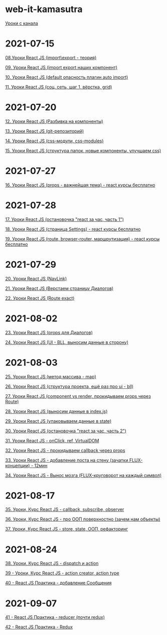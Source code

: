 # web-it-kamasutra

[Уроки с канала](https://www.youtube.com/playlist?list=PLcvhF2Wqh7DNVy1OCUpG3i5lyxyBWhGZ8)

# 2021-07-15

[08.Уроки React JS (import\export - теория)](https://www.youtube.com/watch?v=lXpPS4wKDfE&list=PLcvhF2Wqh7DNVy1OCUpG3i5lyxyBWhGZ8&index=9)

[09. Уроки React JS (import export наших компонент)](https://www.youtube.com/watch?v=VTr3pCutjxg&list=PLcvhF2Wqh7DNVy1OCUpG3i5lyxyBWhGZ8&index=9)

[10. Уроки React JS (default опасность плагин auto import)](https://www.youtube.com/watch?v=TZUPCqfs8VU)

[11. Уроки React JS (соц. сеть, шаг 1, вёрстка, grid)](https://www.youtube.com/watch?v=t6rAzhi3vjQ)

# 2021-07-20

[12. Уроки React JS (Разбивка на компоненты)](https://www.youtube.com/watch?v=00ZNuBIE-pM)

[13. Уроки React JS (git-репозиторий)](https://www.youtube.com/watch?v=6pAkynDPXEc)

[14. Уроки React JS (css-модули, css-modules)](https://www.youtube.com/watch?v=bQ3UPYFHyJ0)

[15. Уроки React JS (структура папок, новые компоненты, улучшаем css)](https://www.youtube.com/watch?v=8VOuxijh9_s)

# 2021-07-27

[16. Уроки React JS (props - важнейшая тема) - react курсы бесплатно](https://www.youtube.com/watch?v=-mDs48HB3II)

# 2021-07-28

[17. Уроки React JS (остановочка "react за час, часть 1")](https://www.youtube.com/watch?v=Ps2TiA5dIKc)

[18. Уроки React JS (страница Settings) - react курсы бесплатно](https://www.youtube.com/watch?v=IL1LTYDNAhk)

[19. Уроки React JS (route, browser-router, маршрутизация) - react курсы бесплатно](https://www.youtube.com/watch?v=5X5ZLWdAnt4)

# 2021-07-29

[20. Уроки React JS (NavLink)](https://www.youtube.com/watch?v=Wm62LRtxomk)

[21. Уроки React JS (Верстаем страницу Диалогов)](https://www.youtube.com/watch?v=vcGrFNXy3zk)

[22. Уроки React JS (Route exact)](https://www.youtube.com/watch?v=HfGD5xRIiMU)

# 2021-08-02

[23. Уроки React JS (props для Диалогов)](https://www.youtube.com/watch?v=DnRvj9A_1ps)

[24. Уроки React JS (UI - BLL, выносим данные в сторону)](https://www.youtube.com/watch?v=M7wWqAsw_iE)

# 2021-08-03

[25. Уроки React JS (метод массива - map)](https://www.youtube.com/watch?v=IG2I3j1vCfQ&t=1s)

[26. Уроки React JS (структура проекта, ещё раз про ui - bll)](https://www.youtube.com/watch?v=9ic9dq7FLaM)

[27. Уроки React JS (component vs render, прокидываем props через Route)](https://www.youtube.com/watch?v=wNWKFyh34r0)

[28. Уроки React JS (выносим данные в index.js)](https://www.youtube.com/watch?v=BygaoztCh94)

[29. Уроки React JS (упаковываем данные в state)](https://www.youtube.com/watch?v=GW5PwlzXBDc)

[30. Уроки React JS (остановочка "react за час, часть 2")](https://www.youtube.com/watch?v=5js6RxcmxOA)

[31. Уроки React JS - onClick, ref, VirtualDOM](https://www.youtube.com/watch?v=VkHcOHWSaNQ)

[32. Уроки React JS - прокидываем callback через props](https://www.youtube.com/watch?v=OtMEWJ-3d18)

[33. Уроки React JS - добавление поста на стену (зачатки FLUX-концепции) - 12мин](https://www.youtube.com/watch?v=H6EEnnLvFYo)

[34. Уроки React JS - Вынос мозга (FLUX-круговорот на каждый символ)](https://www.youtube.com/watch?v=bpEy10oJSCg)

# 2021-08-17

[35. Уроки, Курс React JS - callback, subscribe, observer](https://www.youtube.com/watch?v=iN6QXbHedQc)

[36. Уроки, Курс React JS - про ООП поверхностно (зачем нам объекты)](https://www.youtube.com/watch?v=s1n24A2Xr0M)

[37. Уроки, Курс React JS - store, state, ООП, рефакторинг](https://www.youtube.com/watch?v=Bq_tmt-hRn0)

# 2021-08-24

[38. Уроки, Курс React JS - dispatch и action](https://www.youtube.com/watch?v=AyCBG4LcUSA)

[39 - Уроки, Курс React JS - action creator, action type](https://www.youtube.com/watch?v=EW8cEDyYAYM)

[40 - React JS Практика - добавление  Сообщения](https://www.youtube.com/watch?v=TUcn_vPHfxU)

# 2021-09-07
[41 - React JS Практика - reducer (почти redux)](https://www.youtube.com/watch?v=GPabDsMyceU)

[42 - React JS Практика - Redux](https://www.youtube.com/watch?v=IUEkRTov_E4)

[]()

[]()

[]()

[]()

[]()

[]()

[]()